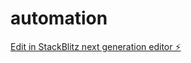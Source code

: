 # automation

[Edit in StackBlitz next generation editor ⚡️](https://stackblitz.com/~/github.com/LCASUSA/automation)